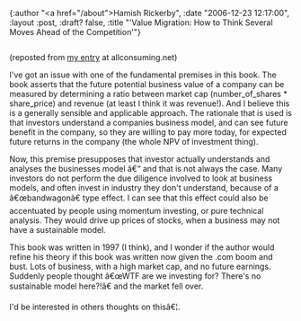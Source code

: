 {:author "<a href=\"/about\">Hamish Rickerby</a>", :date "2006-12-23 12:17:00", :layout :post, :draft? false, :title "'Value Migration: How to Think Several Moves Ahead of the Competition'"}

<a href="http://ec1.images-amazon.com/images/P/0875846327.01._SCMZZZZZZZ_V1056503232_.gif"><img src="http://ec1.images-amazon.com/images/P/0875846327.01._SCMZZZZZZZ_V1056503232_.gif" border="0" alt="" /></a>

(reposted from <a href="http://allconsuming.net/entry/view/38883">my entry</a> at allconsuming.net)

I've got an issue with one of the fundamental premises in this book. The book asserts that the future potential business value of a company can be measured by determining a ratio between market cap (number_of_shares * share_price) and revenue (at least I think it was revenue!). And I believe this is a generally sensible and applicable approach. The rationale that is used is that investors understand a companies business model, and can see future benefit in the company, so they are willing to pay more today, for expected future returns in the company (the whole NPV of investment thing).

Now, this premise presupposes that investor actually understands and analyses the businesses model â€“ and that is not always the case. Many investors do not perform the due diligence involved to look at business models, and often invest in industry they don't understand, because of a â€œbandwagonâ€ type effect. I can see that this effect could also be accentuated by people using momentum investing, or pure technical analysis. They would drive up prices of stocks, when a business may not have a sustainable model.

This book was written in 1997 (I think), and I wonder if the author would refine his theory if this book was written now given the .com boom and bust. Lots of business, with a high market cap, and no future earnings. Suddenly people thought â€œWTF are we investing for? There's no sustainable model here?!â€ and the market fell over.

I'd be interested in others thoughts on thisâ€¦.
